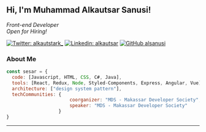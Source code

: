<h2> Hi, I'm Muhammad Alkautsar Sanusi! </h2>
<p><em>Front-end Developer</br>Open for Hiring!</a>
</em></p>

[![Twitter: alkautstark_](https://img.shields.io/twitter/follow/alkautstark_?style=social)](https://twitter.com/alkautstark_)
[![Linkedin: alkautsar](https://img.shields.io/badge/-alkautsar-blue?style=flat-square&logo=Linkedin&logoColor=white&link=https://www.linkedin.com/in/muhammad-alkautsar-sanusi-6013ba123/)](https://www.linkedin.com/in/muhammad-alkautsar-sanusi-6013ba123/)
[![GitHub alsanusi](https://img.shields.io/github/followers/alkautsar?label=follow&style=social)](https://github.com/alsanusi)


### About Me

```javascript
const sesar = {
  code: [Javascript, HTML, CSS, C#, Java],
  tools: [React, Redux, Node, Styled-Components, Express, Angular, Vue],
  architecture: ["design system pattern"],
  techCommunities: {
                       coorganizer: "MDS - Makassar Developer Society",
                       speaker: "MDS - Makassar Developer Society"
                   }
}
```

---

<!--
**alsanusi/alsanusi** is a ✨ _special_ ✨ repository because its `README.md` (this file) appears on your GitHub profile.

Here are some ideas to get you started:

- 🔭 I’m currently working on ...
- 🌱 I’m currently learning ...
- 👯 I’m looking to collaborate on ...
- 🤔 I’m looking for help with ...
- 💬 Ask me about ...
- 📫 How to reach me: ...
- 😄 Pronouns: ...
- ⚡ Fun fact: ...
-->
